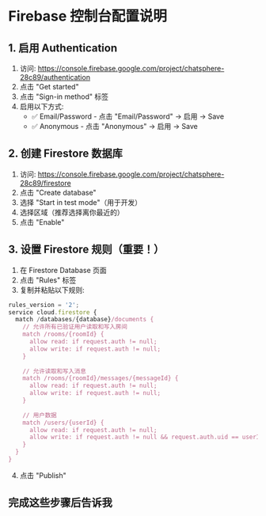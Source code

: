 # Firebase 控制台配置说明

## 1. 启用 Authentication

1. 访问: https://console.firebase.google.com/project/chatsphere-28c89/authentication
2. 点击 "Get started"
3. 点击 "Sign-in method" 标签
4. 启用以下方式:
   - ✅ Email/Password - 点击 "Email/Password" → 启用 → Save
   - ✅ Anonymous - 点击 "Anonymous" → 启用 → Save

## 2. 创建 Firestore 数据库

1. 访问: https://console.firebase.google.com/project/chatsphere-28c89/firestore
2. 点击 "Create database"
3. 选择 "Start in test mode"（用于开发）
4. 选择区域（推荐选择离你最近的）
5. 点击 "Enable"

## 3. 设置 Firestore 规则（重要！）

1. 在 Firestore Database 页面
2. 点击 "Rules" 标签
3. 复制并粘贴以下规则:

```javascript
rules_version = '2';
service cloud.firestore {
  match /databases/{database}/documents {
    // 允许所有已验证用户读取和写入房间
    match /rooms/{roomId} {
      allow read: if request.auth != null;
      allow write: if request.auth != null;
    }
    
    // 允许读取和写入消息
    match /rooms/{roomId}/messages/{messageId} {
      allow read: if request.auth != null;
      allow write: if request.auth != null;
    }
    
    // 用户数据
    match /users/{userId} {
      allow read: if request.auth != null;
      allow write: if request.auth != null && request.auth.uid == userId;
    }
  }
}
```

4. 点击 "Publish"

## 完成这些步骤后告诉我
